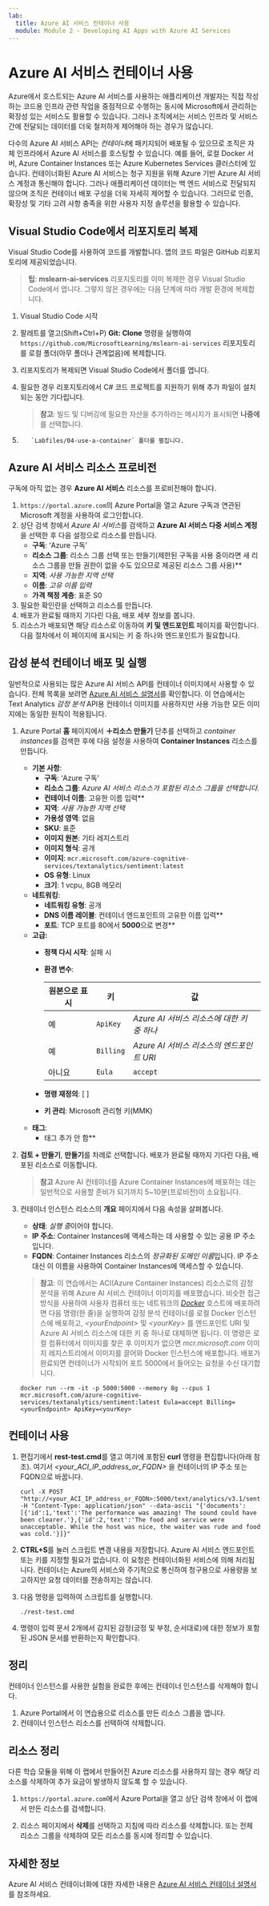 ```yaml
---
lab:
  title: Azure AI 서비스 컨테이너 사용
  module: Module 2 - Developing AI Apps with Azure AI Services
---
```


# Azure AI 서비스 컨테이너 사용

Azure에서 호스트되는 Azure AI 서비스를 사용하는 애플리케이션 개발자는 직접 작성하는 코드용 인프라 관련 작업을 중점적으로 수행하는 동시에 Microsoft에서 관리하는 확장성 있는 서비스도 활용할 수 있습니다. 그러나 조직에서는 서비스 인프라 및 서비스 간에 전달되는 데이터를 더욱 철저하게 제어해야 하는 경우가 많습니다.

다수의 Azure AI 서비스 API는 *컨테이너*에 패키지되어 배포될 수 있으므로 조직은 자체 인프라에서 Azure AI 서비스를 호스팅할 수 있습니다. 예를 들어, 로컬 Docker 서버, Azure Container Instances 또는 Azure Kubernetes Services 클러스터에 있습니다. 컨테이너화된 Azure AI 서비스는 청구 지원을 위해 Azure 기반 Azure AI 서비스 계정과 통신해야 합니다. 그러나 애플리케이션 데이터는 백 엔드 서비스로 전달되지 않으며 조직은 컨테이너 배포 구성을 더욱 자세히 제어할 수 있습니다. 그러므로 인증, 확장성 및 기타 고려 사항 충족을 위한 사용자 지정 솔루션을 활용할 수 있습니다.

## Visual Studio Code에서 리포지토리 복제

Visual Studio Code를 사용하여 코드를 개발합니다. 앱의 코드 파일은 GitHub 리포지토리에 제공되었습니다.

> **팁**: **mslearn-ai-services** 리포지토리를 이미 복제한 경우 Visual Studio Code에서 엽니다. 그렇지 않은 경우에는 다음 단계에 따라 개발 환경에 복제합니다.

1. Visual Studio Code 시작
2. 팔레트를 열고(Shift+Ctrl+P) **Git: Clone** 명령을 실행하여 `https://github.com/MicrosoftLearning/mslearn-ai-services` 리포지토리를 로컬 폴더(아무 폴더나 관계없음)에 복제합니다.
3. 리포지토리가 복제되면 Visual Studio Code에서 폴더를 엽니다.
4. 필요한 경우 리포지토리에서 C# 코드 프로젝트를 지원하기 위해 추가 파일이 설치되는 동안 기다립니다.

    > **참고**: 빌드 및 디버깅에 필요한 자산을 추가하라는 메시지가 표시되면 **나중에**를 선택합니다.

5. 
          `Labfiles/04-use-a-container` 폴더를 펼칩니다.

## Azure AI 서비스 리소스 프로비전

구독에 아직 없는 경우 **Azure AI 서비스** 리소스를 프로비전해야 합니다.

1. `https://portal.azure.com`의 Azure Portal을 열고 Azure 구독과 연관된 Microsoft 계정을 사용하여 로그인합니다.
2. 상단 검색 창에서 *Azure AI 서비스*를 검색하고 **Azure AI 서비스 다중 서비스 계정**을 선택한 후 다음 설정으로 리소스를 만듭니다.
    - **구독**: ‘Azure 구독’
    - **리소스 그룹**: 리소스 그룹 선택 또는 만들기(제한된 구독을 사용 중이라면 새 리소스 그룹을 만들 권한이 없을 수도 있으므로 제공된 리소스 그룹 사용)**
    - **지역**: *사용 가능한 지역 선택*
    - **이름**: *고유 이름 입력*
    - **가격 책정 계층**: 표준 S0
3. 필요한 확인란을 선택하고 리소스를 만듭니다.
4. 배포가 완료될 때까지 기다린 다음, 배포 세부 정보를 봅니다.
5. 리소스가 배포되면 해당 리소스로 이동하여 **키 및 엔드포인트** 페이지를 확인합니다. 다음 절차에서 이 페이지에 표시되는 키 중 하나와 엔드포인트가 필요합니다.

## 감성 분석 컨테이너 배포 및 실행

일반적으로 사용되는 많은 Azure AI 서비스 API를 컨테이너 이미지에서 사용할 수 있습니다. 전체 목록을 보려면 [Azure AI 서비스 설명서](https://learn.microsoft.com/en-us/azure/ai-services/cognitive-services-container-support#containers-in-azure-ai-services)를 확인합니다. 이 연습에서는 Text Analytics *감정 분석* API용 컨테이너 이미지를 사용하지만 사용 가능한 모든 이미지에는 동일한 원칙이 적용됩니다.

1. Azure Portal **홈** 페이지에서 **&#65291;리소스 만들기** 단추를 선택하고 *container instances*를 검색한 후에 다음 설정을 사용하여 **Container Instances** 리소스를 만듭니다.

    - **기본 사항**:
        - **구독**: ‘Azure 구독’
        - **리소스 그룹**: *Azure AI 서비스 리소스가 포함된 리소스 그룹을 선택합니다.*
        - **컨테이너 이름**: 고유한 이름 입력**
        - **지역**: *사용 가능한 지역 선택*
        - **가용성 영역**: 없음
        - **SKU**: 표준
        - **이미지 원본**: 기타 레지스트리
        - **이미지 형식**: 공개
        - **이미지**: `mcr.microsoft.com/azure-cognitive-services/textanalytics/sentiment:latest`
        - **OS 유형**: Linux
        - **크기**: 1 vcpu, 8GB 메모리
    - **네트워킹**:
        - **네트워킹 유형**: 공개
        - **DNS 이름 레이블**: 컨테이너 엔드포인트의 고유한 이름 입력**
        - **포트**: TCP 포트를 80에서 **5000**으로 변경**
    - **고급:**
        - **정책 다시 시작**: 실패 시
        - **환경 변수**:

            | 원본으로 표시 | 키 | 값 |
            | -------------- | --- | ----- |
            | 예 | `ApiKey` | *Azure AI 서비스 리소스에 대한 키 중 하나* |
            | 예 | `Billing` | *Azure AI 서비스 리소스의 엔드포인트 URI* |
            | 아니요 | `Eula` | `accept` |

        - **명령 재정의**: [ ]
        - **키 관리**: Microsoft 관리형 키(MMK)
    - **태그**:
        - 태그 추가 안 함**

2. **검토 + 만들기**, **만들기**를 차례로 선택합니다. 배포가 완료될 때까지 기다린 다음, 배포된 리소스로 이동합니다.
    > **참고** Azure AI 컨테이너를 Azure Container Instances에 배포하는 데는 일반적으로 사용할 준비가 되기까지 5~10분(프로비전)이 소요됩니다.
3. 컨테이너 인스턴스 리소스의 **개요** 페이지에서 다음 속성을 살펴봅니다.
    - **상태**: *실행 중*이어야 합니다.
    - **IP 주소**: Container Instances에 액세스하는 데 사용할 수 있는 공용 IP 주소입니다.
    - **FQDN**: Container Instances 리소스의 *정규화된 도메인 이름*입니다. IP 주소 대신 이 이름을 사용하여 Container Instances에 액세스할 수 있습니다.

    > **참고**: 이 연습에서는 ACI(Azure Container Instances) 리소스로의 감정 분석을 위해 Azure AI 서비스 컨테이너 이미지를 배포했습니다. 비슷한 접근 방식을 사용하여 사용자 컴퓨터 또는 네트워크의 *[Docker](https://www.docker.com/products/docker-desktop)* 호스트에 배포하려면 다음 명령(한 줄)을 실행하여 감정 분석 컨테이너를 로컬 Docker 인스턴스에 배포하고, *&lt;yourEndpoint&gt;* 및 *&lt;yourKey&gt;* 를 엔드포인트 URI 및 Azure AI 서비스 리소스에 대한 키 중 하나로 대체하면 됩니다.
    > 이 명령은 로컬 컴퓨터에서 이미지를 찾은 후 이미지가 없으면 *mcr.microsoft.com* 이미지 레지스트리에서 이미지를 끌어와 Docker 인스턴스에 배포합니다. 배포가 완료되면 컨테이너가 시작되어 포트 5000에서 들어오는 요청을 수신 대기합니다.

    ```
    docker run --rm -it -p 5000:5000 --memory 8g --cpus 1 mcr.microsoft.com/azure-cognitive-services/textanalytics/sentiment:latest Eula=accept Billing=<yourEndpoint> ApiKey=<yourKey>
    ```

## 컨테이너 사용

1. 편집기에서 **rest-test.cmd**를 열고 여기에 포함된 **curl** 명령을 편집합니다(아래 참조). 여기서 *&lt;your_ACI_IP_address_or_FQDN&gt;* 을 컨테이너의 IP 주소 또는 FQDN으로 바꿉니다.

    ```
    curl -X POST "http://<your_ACI_IP_address_or_FQDN>:5000/text/analytics/v3.1/sentiment" -H "Content-Type: application/json" --data-ascii "{'documents':[{'id':1,'text':'The performance was amazing! The sound could have been clearer.'},{'id':2,'text':'The food and service were unacceptable. While the host was nice, the waiter was rude and food was cold.'}]}"
    ```

2. **CTRL+S**를 눌러 스크립트 변경 내용을 저장합니다. Azure AI 서비스 엔드포인트 또는 키를 지정할 필요가 없습니다. 이 요청은 컨테이너화된 서비스에 의해 처리됩니다. 컨테이너는 Azure의 서비스와 주기적으로 통신하여 청구용으로 사용량을 보고하지만 요청 데이터를 전송하지는 않습니다.
3. 다음 명령을 입력하여 스크립트를 실행합니다.

    ```
    ./rest-test.cmd
    ```

4. 명령이 입력 문서 2개에서 감지된 감정(긍정 및 부정, 순서대로)에 대한 정보가 포함된 JSON 문서를 반환하는지 확인합니다.

## 정리

컨테이너 인스턴스를 사용한 실험을 완료한 후에는 컨테이너 인스턴스를 삭제해야 합니다.

1. Azure Portal에서 이 연습용으로 리소스를 만든 리소스 그룹을 엽니다.
2. 컨테이너 인스턴스 리소스를 선택하여 삭제합니다.

## 리소스 정리

다른 학습 모듈을 위해 이 랩에서 만들어진 Azure 리소스를 사용하지 않는 경우 해당 리소스를 삭제하여 추가 요금이 발생하지 않도록 할 수 있습니다.

1. `https://portal.azure.com`에서 Azure Portal을 열고 상단 검색 창에서 이 랩에서 만든 리소스를 검색합니다.

2. 리소스 페이지에서 **삭제**를 선택하고 지침에 따라 리소스를 삭제합니다. 또는 전체 리소스 그룹을 삭제하여 모든 리소스를 동시에 정리할 수 있습니다.

## 자세한 정보

Azure AI 서비스 컨테이너화에 대한 자세한 내용은 [Azure AI 서비스 컨테이너 설명서](https://learn.microsoft.com/azure/ai-services/cognitive-services-container-support)를 참조하세요.

